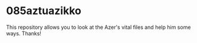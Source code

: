 # 085aztuazikko
This repository allows you to look at the Azer's vital files and help him some ways. Thanks!
